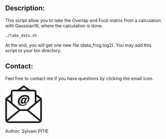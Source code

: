 ## Description:

This script allow you to take the Overlap and Fock matrix from a calculation with Gaussian16, where the calculation is done.
```markdown
./take_data.sh
```
At the end, you will get one new file (data_frog.log2). You may add this script to your bin directory.

## Contact:

Feel free to contact me if you have questions by clicking the email icon.

[![email](icone_email.png)](mailto:sylvain.pitie@u-paris.fr)

Author: Sylvain PITIE
